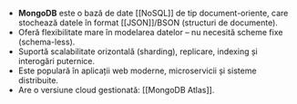 
- **MongoDB** este o bază de date [[NoSQL]] de tip document-oriente, care stochează datele în format [[JSON]]/BSON (structuri de documente).
- Oferă flexibilitate mare în modelarea datelor – nu necesită scheme fixe (schema-less).
- Suportă scalabilitate orizontală (sharding), replicare, indexing și interogări puternice.
- Este populară în aplicații web moderne, microservicii și sisteme distribuite.
- Are o versiune cloud gestionată: [[MongoDB Atlas]].

